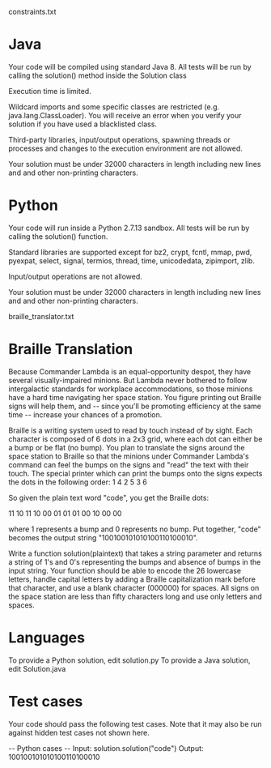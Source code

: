 
constraints.txt

Java
====

Your code will be compiled using standard Java 8. All tests will be run by calling the solution() method inside 
the Solution class

Execution time is limited.

Wildcard imports and some specific classes are restricted (e.g. java.lang.ClassLoader). You will receive an error 
when you verify your solution if you have used a blacklisted class.

Third-party libraries, input/output operations, spawning threads or processes and changes to the execution 
environment are not allowed.

Your solution must be under 32000 characters in length including new lines and and other non-printing characters.



Python
======

Your code will run inside a Python 2.7.13 sandbox. All tests will be run by calling the solution() function.

Standard libraries are supported except for bz2, crypt, fcntl, mmap, pwd, pyexpat, select, signal, termios, 
thread, time, unicodedata, zipimport, zlib.

Input/output operations are not allowed.

Your solution must be under 32000 characters in length including new lines and and other non-printing characters.



braille_translator.txt

Braille Translation
===================

Because Commander Lambda is an equal-opportunity despot, they have several visually-impaired minions. But Lambda 
never bothered to follow intergalactic standards for workplace accommodations, so those minions have a hard time 
navigating her space station. You figure printing out Braille signs will help them, and -- since you'll be 
promoting efficiency at the same time -- increase your chances of a promotion. 

Braille is a writing system used to read by touch instead of by sight. Each character is composed of 6 dots in a 
2x3 grid, where each dot can either be a bump or be flat (no bump). You plan to translate the signs around the 
space station to Braille so that the minions under Commander Lambda's command can feel the bumps on the signs 
and "read" the text with their touch. The special printer which can print the bumps onto the signs 
expects the dots in the following order:
1 4
2 5
3 6

So given the plain text word "code", you get the Braille dots:

11 10 11 10
00 01 01 01
00 10 00 00

where 1 represents a bump and 0 represents no bump.  Put together, "code" becomes the output string
"100100101010100110100010".

Write a function solution(plaintext) that takes a string parameter and returns a string of 1's and 0's 
representing the bumps and absence of bumps in the input string. Your function should be able to encode the 26 
lowercase letters, handle capital letters by adding a Braille capitalization mark before that character, and use 
a blank character (000000) for spaces. All signs on the space station are less than fifty characters long and use 
only letters and spaces.

Languages
=========

To provide a Python solution, edit solution.py
To provide a Java solution, edit Solution.java

Test cases
==========
Your code should pass the following test cases.
Note that it may also be run against hidden test cases not shown here.

-- Python cases -- 
Input:
solution.solution("code")
Output:
    100100101010100110100010





